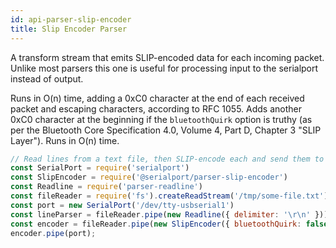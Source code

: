 ```yaml
---
id: api-parser-slip-encoder
title: Slip Encoder Parser
---
```


A transform stream that emits SLIP-encoded data for each incoming packet. Unlike most parsers this one is useful for processing input to the serialport instead of output.

Runs in O(n) time, adding a 0xC0 character at the end of each received packet and escaping characters, according to RFC 1055. Adds another
0xC0 character at the beginning if the `bluetoothQuirk` option is truthy (as
per the Bluetooth Core Specification 4.0, Volume 4, Part D, Chapter 3 "SLIP Layer").
Runs in O(n) time.


```js
// Read lines from a text file, then SLIP-encode each and send them to a serial port
const SerialPort = require('serialport')
const SlipEncoder = require('@serialport/parser-slip-encoder')
const Readline = require('parser-readline')
const fileReader = require('fs').createReadStream('/tmp/some-file.txt');
const port = new SerialPort('/dev/tty-usbserial1')
const lineParser = fileReader.pipe(new Readline({ delimiter: '\r\n' }));
const encoder = fileReader.pipe(new SlipEncoder({ bluetoothQuirk: false }));
encoder.pipe(port);
```
